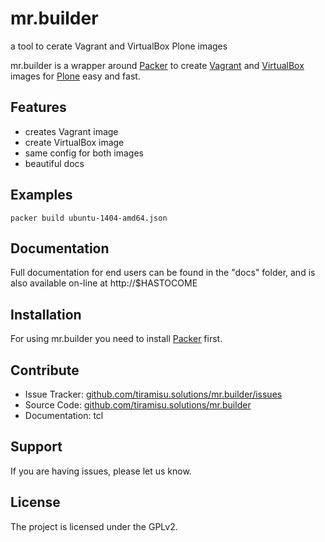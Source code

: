 # mr.builder
a tool to cerate Vagrant and VirtualBox Plone images

mr.builder is a wrapper around [Packer](https://packer.io/) to create [Vagrant](https://www.vagrantup.com/ "Vagrant's Homepage") and [VirtualBox](https://www.virtualbox.org/) images for [Plone](https://plone.org) easy and fast.

## Features

- creates Vagrant image
- create VirtualBox image
- same config for both images
- beautiful docs

## Examples

	packer build ubuntu-1404-amd64.json

## Documentation

Full documentation for end users can be found in the "docs" folder, and is also available on-line at http://$HASTOCOME


## Installation

For using mr.builder you need to install [Packer](https://packer.io/) first.


## Contribute


- Issue Tracker:    [github.com/tiramisu.solutions/mr.builder/issues](github.com/tiramisu.solutions/mr.builder/issues)
- Source Code:      [github.com/tiramisu.solutions/mr.builder](github.com/tiramisu.solutions/mr.builder)
- Documentation:    tcl

## Support

If you are having issues, please let us know.


## License

The project is licensed under the GPLv2.
